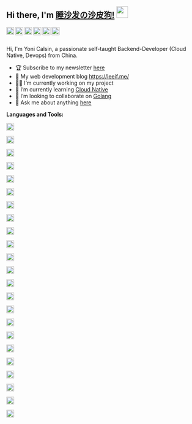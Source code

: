 ## Hi there, I'm [睡沙发の沙皮狗!](https://leeif.me/) <img src="https://raw.githubusercontent.com/syedareehaquasar/syedareehaquasar/master/gifs/Hi.gif" width="30px">

<a href="https://github.com/leeifme" target="blank">
  <img align="left" alt="leeifme | CodeSandbox" width="20px" src="https://cdn.svgporn.com/logos/github-icon.svg" />
</a>
<a href="https://twitter.com/leeifme" target="blank">
  <img align="left" alt="Yoni Calsin | Twitter" width="21px" src="https://cdn.svgporn.com/logos/twitter.svg" />
</a>
<a href="https://telegram.org/" target="blank">
  <img align="left" alt="leeifme | CodeSandbox" width="20px" src="https://cdn.svgporn.com/logos/telegram.svg" />
</a>
<a href="http://stackoverflow.com" target="blank">
  <img align="left" alt="leeifme | Medium" width="21px" src="https://cdn.svgporn.com/logos/stackoverflow-icon.svg" />
</a>
<a href="http://instagram.com/leeifme" target="blank">
  <img align="left" alt="leeifme | Instagram" width="21px" src="https://image.flaticon.com/icons/svg/733/733558.svg" />
</a>
<a href="http://medium.com/leeifme" target="blank">
  <img align="left" alt="leeifme | Medium" width="21px" src="https://cdn.svgporn.com/logos/medium.svg" />
</a>


<br />
<br />

Hi, I'm Yoni Calsin, a passionate self-taught Backend-Developer (Cloud Native, Devops) from China.
<br />

- 🏆 Subscribe to my newsletter [here](https://leeif.me/)
- 🔭 My web development blog https://leeif.me/
- 👨‍💻 I’m currently working on my project 
- 🚀 I’m currently learning [Cloud Native](https://www.cncf.io/)
- 🌈 I’m looking to collaborate on [Golang](https://github.com/golang)
- 💬 Ask me about anything [here](https://github.com/leeifme/leeifme/issues)

**Languages and Tools:**

<code><img height="20" src="https://cdn.svgporn.com/logos/go.svg"></code>

<code><img height="20" src="https://cdn.svgporn.com/logos/kubernetes.svg"></code>

<code><img height="20" src="https://cdn.svgporn.com/logos/docker.svg"></code>

<code><img height="20" src="https://cdn.svgporn.com/logos/rancher.svg"></code>

<code><img height="20" src="https://cdn.svgporn.com/logos/etcd.svg"></code>

<code><img height="20" src="https://cdn.svgporn.com/logos/prometheus.svg"></code>

<code><img height="20" src="https://cdn.svgporn.com/logos/grafana.svg"></code>

<code><img height="20" src="https://cdn.svgporn.com/logos/postgresql.svg"></code>

<code><img height="20" src="https://cdn.svgporn.com/logos/mysql.svg"></code>

<code><img height="20" src="https://cdn.svgporn.com/logos/nginx.svg"></code>

<code><img height="20" src="https://cdn.svgporn.com/logos/kafka.svg"></code>

<code><img height="20" src="https://cdn.svgporn.com/logos/redis.svg"></code>

<code><img height="20" src="https://cdn.svgporn.com/logos/airflow.svg"></code>

<code><img height="20" src="https://cdn.svgporn.com/logos/python.svg"></code>

<code><img height="20" src="https://cdn.svgporn.com/logos/visual-studio-code.svg"></code>

<code><img height="20" src="https://cdn.svgporn.com/logos/git.svg"></code>

<code><img height="20" src="https://cdn.svgporn.com/logos/terminal.svg"></code>

<code><img height="20" src="https://cdn.svgporn.com/logos/vim.svg"></code>

<code><img height="20" src="https://cdn.svgporn.com/logos/jenkins.svg"></code>

<code><img height="20" src="https://cdn.svgporn.com/logos/otto.svg"></code>

<code><img height="20" src="https://cdn.svgporn.com/logos/raspberry-pi.svg"></code>

<code><img height="20" src="https://cdn.svgporn.com/logos/linux-tux.svg"></code>

<code><img height="20" src="https://cdn.svgporn.com/logos/steam.svg"></code>



<a href="https://github.com/leeifme">
  <img align="center" src="https://github-readme-stats.vercel.app/api?username=leeifme&show_icons=true&theme=vue&line_height=27&include_all_commits=true" alt="" />
</a>
